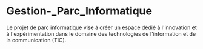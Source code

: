 # Gestion-_Parc_Informatique
Le projet de parc informatique vise à créer un espace dédié à l'innovation et à l'expérimentation dans le domaine des technologies de l'information et de la communication (TIC). 
